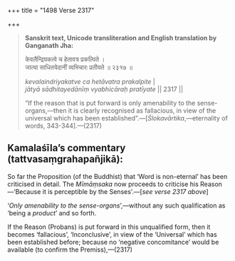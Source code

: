 +++
title = "1498 Verse 2317"

+++
> **Sanskrit text, Unicode transliteration and English translation by Ganganath Jha:** 
>
> केवलैन्द्रियकत्वे च हेतावत्र प्रकल्पिते ।  
> जात्या साधितयेदानीं व्यभिचारः प्रतीयते ॥ २३१७ ॥ 
>
> *kevalaindriyakatve ca hetāvatra prakalpite* \|  
> *jātyā sādhitayedānīṃ vyabhicāraḥ pratīyate* \|\| 2317 \|\| 
>
> “If the reason that is put forward is only amenability to the sense-organs,—then it is clearly recognised as fallacious, in view of the universal which has been established”.—[*Ślokavārtika*,—eternality of words, 343-344].—(2317)



## Kamalaśīla’s commentary (tattvasaṃgrahapañjikā):

So far the Proposition (of the Buddhist) that ‘Word is non-eternal’ has been criticised in detail. The *Mīmāṃsaka* now proceeds to criticise his Reason—‘Because it is perceptible by the Senses’.—[*see verse 2317 above*]

‘*Only amenability to the sense-organs*’,—without any such qualification as ‘being a *product*’ and so forth.

If the Reason (Probans) is put forward in this unqualified form, then it becomes ‘fallacious’, ‘Inconclusive’, in view of the ‘Universal’ which has been established before; because no ‘negative concomitance’ would be available (to confirm the Premiss),—(2317)


